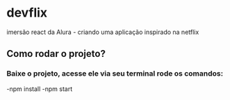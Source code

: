 # devflix
imersão react da Alura - criando uma aplicação inspirado na netflix

## Como rodar o projeto?

### Baixe o projeto, acesse ele via seu terminal rode os comandos:
-npm install
-npm start

